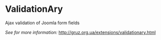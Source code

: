 # ValidationAry

Ajax validation of Joomla form fields

*See for more information:* http://gruz.org.ua/extensions/validationary.html